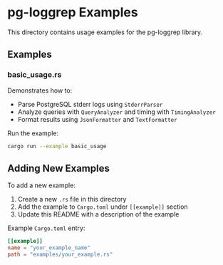 # pg-loggrep Examples

This directory contains usage examples for the pg-loggrep library.

## Examples

### basic_usage.rs

Demonstrates how to:
- Parse PostgreSQL stderr logs using `StderrParser`
- Analyze queries with `QueryAnalyzer` and timing with `TimingAnalyzer`
- Format results using `JsonFormatter` and `TextFormatter`

Run the example:

```bash
cargo run --example basic_usage
```

## Adding New Examples

To add a new example:

1. Create a new `.rs` file in this directory
2. Add the example to `Cargo.toml` under `[[example]]` section
3. Update this README with a description of the example

Example `Cargo.toml` entry:
```toml
[[example]]
name = "your_example_name"
path = "examples/your_example.rs"
```
